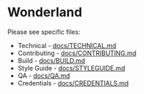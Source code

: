 # Wonderland

Please see specific files:

* Technical - [docs/TECHNICAL.md](docs/TECHNICAL.md)
* Contributing - [docs/CONTRIBUTING.md](docs/CONTRIBUTING.md)
* Build - [docs/BUILD.md](docs/BUILD.md)
* Style Guide - [docs/STYLEGUIDE.md](docs/STYLEGUIDE.md)
* QA - [docs/QA.md](docs/QA.md)
* Credentials - [docs/CREDENTIALS.md](docs/CREDENTIALS.md)
